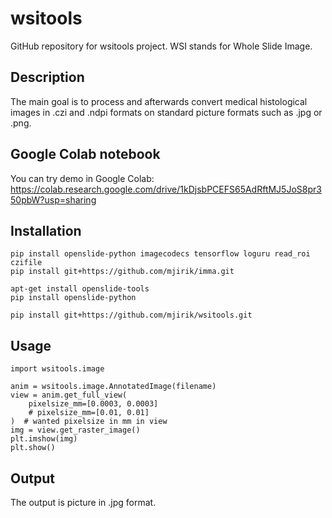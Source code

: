 # wsitools
GitHub repository for wsitools project. WSI stands for Whole Slide Image.

## Description
The main goal is to process and afterwards convert medical histological images in .czi and .ndpi formats on standard picture
formats such as .jpg or .png.

## Google Colab notebook
You can try demo in Google Colab: https://colab.research.google.com/drive/1kDjsbPCEFS65AdRftMJ5JoS8pr350pbW?usp=sharing

## Installation
```commandline
pip install openslide-python imagecodecs tensorflow loguru read_roi czifile
pip install git+https://github.com/mjirik/imma.git

apt-get install openslide-tools
pip install openslide-python
```

```commandline
pip install git+https://github.com/mjirik/wsitools.git
```

## Usage
```commandline
import wsitools.image
```

```commandline
anim = wsitools.image.AnnotatedImage(filename)
view = anim.get_full_view(
    pixelsize_mm=[0.0003, 0.0003]
    # pixelsize_mm=[0.01, 0.01]
)  # wanted pixelsize in mm in view
img = view.get_raster_image()
plt.imshow(img)
plt.show()
```

## Output
The output is picture in .jpg format.



